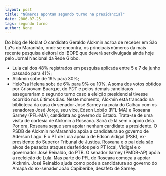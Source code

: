 ```yaml
---
layout: post
title: "Números apontam segundo turno na presidencial"
date: 2006-07-25
tags: segundo turno
author: None
---
```

Do blog de Noblat
O candidato Geraldo Alckmin acaba de receber em São Lu?s do Maranhão, onde se encontra, os principais números da mais recente pesquisa eleitoral do IBOPE que deverá ser divulgada ainda hoje pelo Jornal Nacional da Rede Globo.
* Lula cai dos 48% registrados em pesquisa aplicada entre 5 e 7 de junho passado para 41%;
* Alckmin sobe de 19% para 30%;
* Helo?sa Helena sobe de 6% para 9% ou 10%.
A soma dos votos obtidos por Cristovam Buarque, do PDT e pelos demais candidatos assegurariam o segundo turno caso a eleição presidencial tivesse ocorrido nos últimos dias.
Neste momento, Alckmin está trancado na biblioteca da casa do senador José Sarney na praia do Calhau com os senadores José Jorge, seu vice, Edson Lobão (PFL-MA) e Roseana Sarney (PFL-MA), candidata ao governo do Estado.
Trata-se de uma visita de cortesia de Alckmin a Roseana. Sairá de lá sem o apoio dela. Por ora, Roseana segue sem apoiar nenhum candidato a presidente. 
O PSDB de Alckmin no Maranhão apóia a candidatura ao governo de Aderson Lago. E o PT de Lula apóia a de Edson Vidigal (PSB), ex-presidente do Superior Tribunal de Justiça.
Roseana e o pai dela são alvos de pesados ataques desferidos pelo PT local, Vidigal e o governador José Reinaldo, do PTB. O senador Sarney (PMDB-AP) apóia a reeleição de Lula. Mas parte do PFL de Roseana começa a apoiar Alckmin.
José Reinaldo ajuda como pode a candidatura ao governo do Amapá do ex-senador João Capiberibe, desafeto de Sarney.  